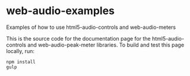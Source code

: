 # web-audio-examples
Examples of how to use html5-audio-controls and web-audio-meters

This is the source code for the documentation page for the html5-audio-controls and web-audio-peak-meter libraries. To build and test this page locally, run:

    npm install
    gulp
